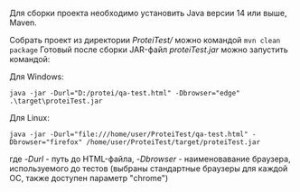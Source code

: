 Для сборки проекта необходимо установить Java версии 14 или выше, Maven.

Собрать проект из директории *ProteiTest/* можно командой `mvn clean package`
Готовый после сборки JAR-файл *proteiTest.jar* можно запустить командой:

Для Windows:

`java -jar -Durl="D:/protei/qa-test.html" -Dbrowser="edge" .\target\proteiTest.jar`

Для Linux:

`java -jar -Durl="file:///home/user/ProteiTest/qa-test.html" -Dbrowser="firefox" /home/user/ProteiTest/target/proteiTest.jar`

где *-Durl* - путь до HTML-файла, *-Dbrowser* - наименовавание браузера, используемого до тестов (выбраны стандартные браузеры для каждой OC, также доступен параметр "chrome")
